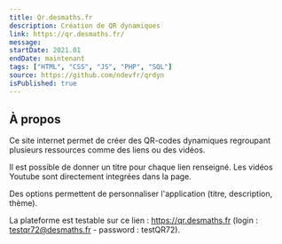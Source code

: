 ```yaml
---
title: Qr.desmaths.fr
description: Création de QR dynamiques
link: https://qr.desmaths.fr/
message:
startDate: 2021.01
endDate: maintenant
tags: ["HTML", "CSS", "JS", "PHP", "SQL"]
source: https://github.com/ndevfr/qrdyn
isPublished: true
---
```


## À propos

Ce site internet permet de créer des QR-codes dynamiques regroupant plusieurs ressources comme des liens ou des vidéos.

Il est possible de donner un titre pour chaque lien renseigné. Les vidéos Youtube sont directement integrées dans la page.

Des options permettent de personnaliser l'application (titre, description, thème).

La plateforme est testable sur ce lien : https://qr.desmaths.fr (login : testqr72@desmaths.fr - password : testQR72).
